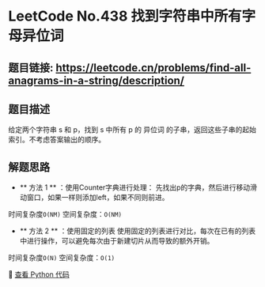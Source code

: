 # LeetCode No.438 找到字符串中所有字母异位词

## 题目链接: https://leetcode.cn/problems/find-all-anagrams-in-a-string/description/

## 题目描述
给定两个字符串 s 和 p，找到 s 中所有 p 的 异位词 的子串，返回这些子串的起始索引。不考虑答案输出的顺序。

## 解题思路
- ** 方法 1 ** ：使用Counter字典进行处理：
先找出p的字典，然后进行移动滑动窗口，如果一样则添加left，如果不同则前进。

时间复杂度`O(NM)` 
空间复杂度：`O(NM)`

- ** 方法 2 ** ：使用固定的列表
使用固定的列表进行对比，每次在已有的列表中进行操作，可以避免每次由于新建切片从而导致的额外开销。

时间复杂度`O(N)` 
空间复杂度：`O(1)`


📌 [查看 Python 代码](../solutions/python/No_438_找到字符串中所有字母异位词.py)